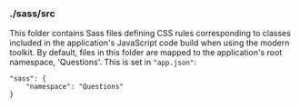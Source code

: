 ### ./sass/src

This folder contains Sass files defining CSS rules corresponding to classes
included in the application's JavaScript code build when using the modern toolkit.
By default, files in this folder are mapped to the application's root namespace, 'Questions'.
This is set in `"app.json"`:

    "sass": {
        "namespace": "Questions"
    }